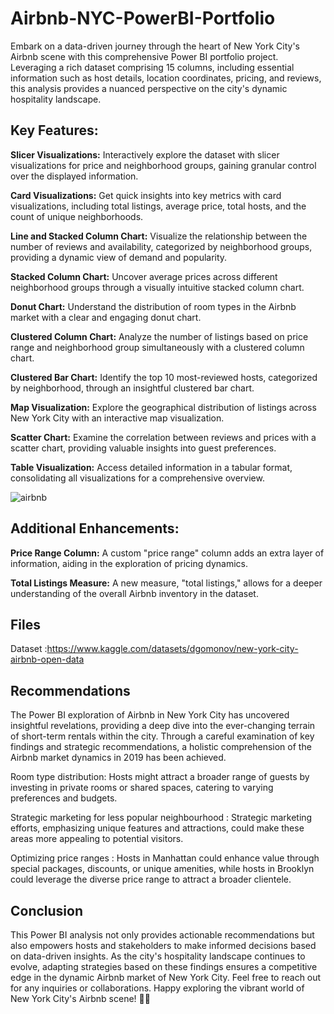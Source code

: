 # Airbnb-NYC-PowerBI-Portfolio

Embark on a data-driven journey through the heart of New York City's Airbnb scene with this comprehensive Power BI portfolio project. Leveraging a rich dataset comprising 15 columns, including essential information such as host details, location coordinates, pricing, and reviews, this analysis provides a nuanced perspective on the city's dynamic hospitality landscape.

## **Key Features:**

**Slicer Visualizations:** Interactively explore the dataset with slicer visualizations for price and neighborhood groups, gaining granular control over the displayed information.

**Card Visualizations:** Get quick insights into key metrics with card visualizations, including total listings, average price, total hosts, and the count of unique neighborhoods.

**Line and Stacked Column Chart:** Visualize the relationship between the number of reviews and availability, categorized by neighborhood groups, providing a dynamic view of demand and popularity.

**Stacked Column Chart:** Uncover average prices across different neighborhood groups through a visually intuitive stacked column chart.

**Donut Chart:** Understand the distribution of room types in the Airbnb market with a clear and engaging donut chart.

**Clustered Column Chart:** Analyze the number of listings based on price range and neighborhood group simultaneously with a clustered column chart.

**Clustered Bar Chart:** Identify the top 10 most-reviewed hosts, categorized by neighborhood, through an insightful clustered bar chart.

**Map Visualization:** Explore the geographical distribution of listings across New York City with an interactive map visualization.

**Scatter Chart:** Examine the correlation between reviews and prices with a scatter chart, providing valuable insights into guest preferences.

**Table Visualization:** Access detailed information in a tabular format, consolidating all visualizations for a comprehensive overview.

![airbnb](https://github.com/AnjanaAbY/Airbnb-NYC-PowerBI-Portfolio/assets/132831620/403658d8-65af-4467-85fa-fa64269353a3)


## Additional Enhancements:

**Price Range Column:** A custom "price range" column adds an extra layer of information, aiding in the exploration of pricing dynamics.

**Total Listings Measure:** A new measure, "total listings," allows for a deeper understanding of the overall Airbnb inventory in the dataset.

## Files

Dataset :https://www.kaggle.com/datasets/dgomonov/new-york-city-airbnb-open-data

## Recommendations

The Power BI exploration of Airbnb in New York City has uncovered insightful revelations, providing a deep dive into the ever-changing terrain of short-term rentals within the city. Through a careful examination of key findings and strategic recommendations, a holistic comprehension of the Airbnb market dynamics in 2019 has been achieved.

Room type distribution: Hosts might attract a broader range of guests by investing in private rooms or shared spaces, catering to varying preferences and budgets.

Strategic marketing for less popular neighbourhood : Strategic marketing efforts, emphasizing unique features and attractions, could make these areas more appealing to potential visitors.

Optimizing price ranges : Hosts in Manhattan could enhance value through special packages, discounts, or unique amenities, while hosts in Brooklyn could leverage the diverse price range to attract a broader clientele.

## Conclusion

This Power BI analysis not only provides actionable recommendations but also empowers hosts and stakeholders to make informed decisions based on data-driven insights. As the city's hospitality landscape continues to evolve, adapting strategies based on these findings ensures a competitive edge in the dynamic Airbnb market of New York City.
Feel free to reach out for any inquiries or collaborations. Happy exploring the vibrant world of New York City's Airbnb scene! 🌆✨

